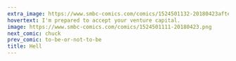 ```yaml
---
extra_image: https://www.smbc-comics.com/comics/1524501132-20180423after.png
hovertext: I'm prepared to accept your venture capital.
image: https://www.smbc-comics.com/comics/1524501111-20180423.png
next_comic: chuck
prev_comic: to-be-or-not-to-be
title: Hell
---
```


